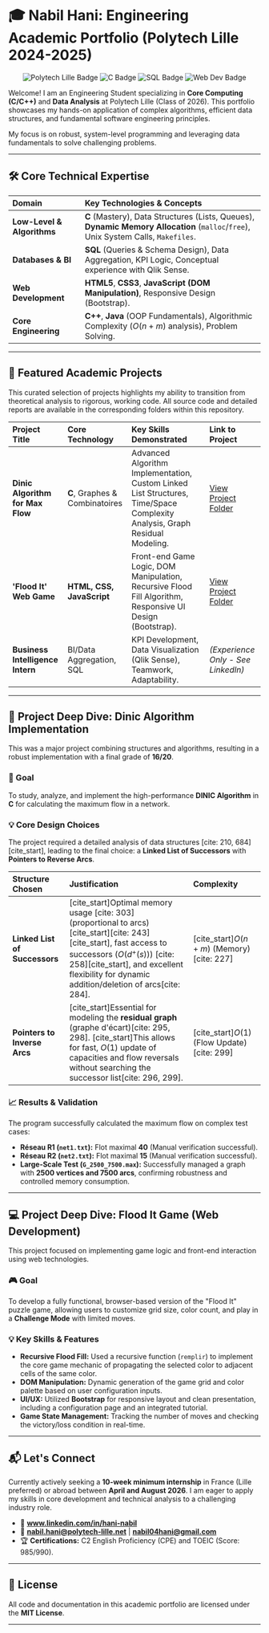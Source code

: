 # 🎓 Nabil Hani: Engineering Academic Portfolio (Polytech Lille 2024-2025)

<p align="center">
  <img src="https://img.shields.io/badge/Polytech_Lille-IS3-blue?style=for-the-badge" alt="Polytech Lille Badge">
  <img src="https://img.shields.io/badge/C-00599C?style=for-the-badge&logo=c&logoColor=white" alt="C Badge">
  <img src="https://img.shields.io/badge/SQL-4479A1?style=for-the-badge&logo=postgresql&logoColor=white" alt="SQL Badge">
  <img src="https://img.shields.io/badge/Web_Development-HTML_CSS_JS-E34F26?style=for-the-badge&logo=html5&logoColor=white" alt="Web Dev Badge">
</p>

Welcome! I am an Engineering Student specializing in **Core Computing (C/C++)** and **Data Analysis** at Polytech Lille (Class of 2026). This portfolio showcases my hands-on application of complex algorithms, efficient data structures, and fundamental software engineering principles.

My focus is on robust, system-level programming and leveraging data fundamentals to solve challenging problems.

---

## 🛠️ Core Technical Expertise

| Domain | Key Technologies & Concepts |
| :--- | :--- |
| **Low-Level & Algorithms** | **C** (Mastery), Data Structures (Lists, Queues), **Dynamic Memory Allocation** (`malloc`/`free`), Unix System Calls, `Makefiles`. |
| **Databases & BI** | **SQL** (Queries & Schema Design), Data Aggregation, KPI Logic, Conceptual experience with Qlik Sense. |
| **Web Development** | **HTML5**, **CSS3**, **JavaScript (DOM Manipulation)**, Responsive Design (Bootstrap). |
| **Core Engineering** | **C++**, **Java** (OOP Fundamentals), Algorithmic Complexity ($O(n+m)$ analysis), Problem Solving. |

---

## 🚀 Featured Academic Projects

This curated selection of projects highlights my ability to transition from theoretical analysis to rigorous, working code. All source code and detailed reports are available in the corresponding folders within this repository.

| Project Title | Core Technology | Key Skills Demonstrated | Link to Project |
| :--- | :--- | :--- | :--- |
| **Dinic Algorithm for Max Flow** | **C**, Graphes & Combinatoires | Advanced Algorithm Implementation, Custom Linked List Structures, Time/Space Complexity Analysis, Graph Residual Modeling. | [View Project Folder](Graphes-Combinatoires-DINIC/) |
| **'Flood It' Web Game** | **HTML, CSS, JavaScript** | Front-end Game Logic, DOM Manipulation, Recursive Flood Fill Algorithm, Responsive UI Design (Bootstrap). | [View Project Folder](Web-Dev-Flood-It/) |
| **Business Intelligence Intern** | BI/Data Aggregation, SQL | KPI Development, Data Visualization (Qlik Sense), Teamwork, Adaptability. | *(Experience Only - See LinkedIn)* |

---

## 📜 Project Deep Dive: Dinic Algorithm Implementation

This was a major project combining structures and algorithms, resulting in a robust implementation with a final grade of **16/20**.

### 🎯 Goal
To study, analyze, and implement the high-performance **DINIC Algorithm** in **C** for calculating the maximum flow in a network.

### 💡 Core Design Choices
The project required a detailed analysis of data structures [cite: 210, 684][cite_start], leading to the final choice: a **Linked List of Successors** with **Pointers to Reverse Arcs**.

| Structure Chosen | Justification | Complexity |
| :--- | :--- | :--- |
| **Linked List of Successors** | [cite_start]Optimal memory usage [cite: 303] (proportional to arcs) [cite_start][cite: 243][cite_start], fast access to successors ($O(d^+(s))$) [cite: 258][cite_start], and excellent flexibility for dynamic addition/deletion of arcs[cite: 284]. | [cite_start]$O(n+m)$ (Memory) [cite: 227] |
| **Pointers to Inverse Arcs** | [cite_start]Essential for modeling the **residual graph** (graphe d'écart)[cite: 295, 298]. [cite_start]This allows for fast, $O(1)$ update of capacities and flow reversals without searching the successor list[cite: 296, 299]. | [cite_start]$O(1)$ (Flow Update) [cite: 299] |

### 📈 Results & Validation
The program successfully calculated the maximum flow on complex test cases:

* **Réseau R1 (`net1.txt`):** Flot maximal **40** (Manual verification successful).
* **Réseau R2 (`net2.txt`):** Flot maximal **15** (Manual verification successful).
* **Large-Scale Test (`G_2500_7500.max`):** Successfully managed a graph with **2500 vertices and 7500 arcs**, confirming robustness and controlled memory consumption.

---

## 💻 Project Deep Dive: Flood It Game (Web Development)

This project focused on implementing game logic and front-end interaction using web technologies.

### 🎮 Goal
To develop a fully functional, browser-based version of the "Flood It" puzzle game, allowing users to customize grid size, color count, and play in a **Challenge Mode** with limited moves.

### 💡 Key Skills & Features

* **Recursive Flood Fill:** Used a recursive function (`remplir`) to implement the core game mechanic of propagating the selected color to adjacent cells of the same color.
* **DOM Manipulation:** Dynamic generation of the game grid and color palette based on user configuration inputs.
* **UI/UX:** Utilized **Bootstrap** for responsive layout and clean presentation, including a configuration page and an integrated tutorial.
* **Game State Management:** Tracking the number of moves and checking the victory/loss condition in real-time.

---

## 📬 Let's Connect

Currently actively seeking a **10-week minimum internship** in France (Lille preferred) or abroad between **April and August 2026**. I am eager to apply my skills in core development and technical analysis to a challenging industry role.

* 🔗 **www.linkedin.com/in/hani-nabil**
* 📧 **nabil.hani@polytech-lille.net** | **nabil04hani@gmail.com**
* 🏆 **Certifications:** C2 English Proficiency (CPE) and TOEIC (Score: 985/990).

---

## 📜 License

All code and documentation in this academic portfolio are licensed under the **MIT License**.

***
